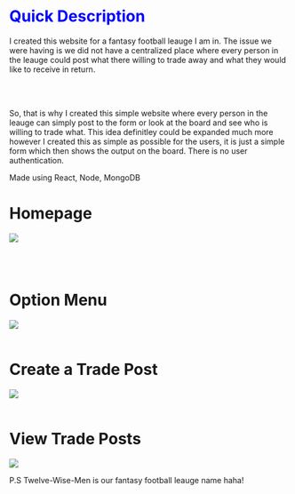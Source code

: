 <h1 style="color:blue">Quick Description</h1>
<div>I created this website for a fantasy football leauge I am in. The issue we were having is we did not have a centralized place where every person in the leauge could post what there willing to trade away and what they would like to receive in return. </div>

<br></br>

<div>So, that is why I created this simple website where every person in the leauge can simply post to the form or look at the board and see who is willing to trade what. This idea definitley could be expanded much more however I created this as simple as possible for the users, it is just a simple form which then shows the output on the board. There is no user authentication.</div>

<h7>Made using React, Node, MongoDB</h7>

<h1>Homepage</h1>

<img src="https://user-images.githubusercontent.com/98666468/190497296-b6af1f34-d81e-4f4a-9118-a5a902a77da0.png"></img>



<br></br>

<h1>Option Menu</h1>
<img src="https://user-images.githubusercontent.com/98666468/190495684-eb96736e-56bc-4c57-bd44-61b6ba6388d5.png"></img>
<br></br>

<h1>Create a Trade Post</h1>
<img src="https://user-images.githubusercontent.com/98666468/190495784-5645445b-42cb-4353-91e8-c67a861db1b8.png"></img>
<br></br>

<h1>View Trade Posts</h1>
<img src="https://user-images.githubusercontent.com/98666468/190496419-01fc2d96-e5a9-4278-adc2-73f6ed22b596.png"></img>

P.S Twelve-Wise-Men is our fantasy football leauge name haha!
